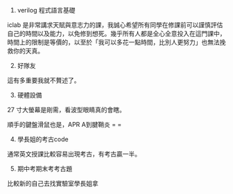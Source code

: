 1. verilog 程式語言基礎

iclab 是非常講求天賦與意志力的課，我誠心希望所有同學在修課前可以謹慎評估自己的時間以及能力，以免修到想死。幾乎所有人都是全心全意投入在這門課中，時間上的限制是等價的，以至於「我可以多花一點時間，比別人更努力」也無法挽救你的天真。

2. 好隊友

這有多重要我就不贅述了。

3. 硬體設備
   
27 寸大螢幕是剛需，看波型眼睛真的會瞎。

順手的鍵盤滑鼠也是，APR A到腱鞘炎 = = 

4. 學長姐的考古code

通常英文授課比較容易出現考古，有考古贏一半。

5. 期中考期末考考古題

比較新的自己去找實驗室學長姐拿

